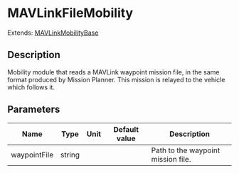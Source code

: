 # MAVLinkFileMobility
Extends: [MAVLinkMobilityBase](/Modules/MAVLinkMobilityBase/)
## Description

 Mobility module that reads a MAVLink waypoint mission file, in the same format produced by
 Mission Planner. This mission is relayed to the vehicle which follows it.

## Parameters

| Name | Type | Unit | Default value | Description |
| ---- | ---- | ---- | ------------- | ----------- |
| waypointFile | string |  |  |  Path to the waypoint mission file. |
